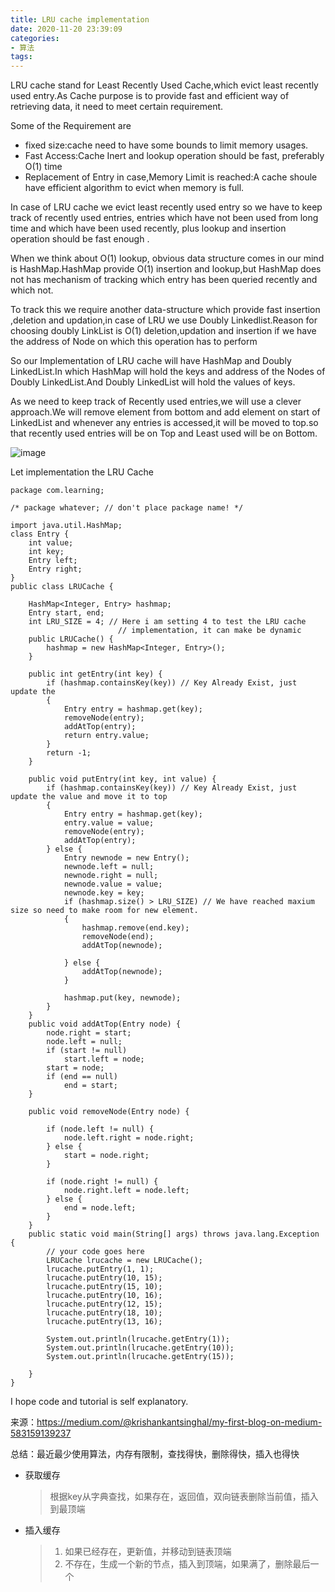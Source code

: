 ```yaml
---
title: LRU cache implementation
date: 2020-11-20 23:39:09
categories: 
- 算法
tags:
---
```


LRU cache stand for Least Recently Used Cache,which evict least   recently used entry.As Cache purpose is to provide fast and efficient way of retrieving data, it need to meet certain requirement.



Some of the Requirement are

- fixed size:cache need to have some bounds to limit memory usages.
- Fast Access:Cache Inert and lookup operation should be fast, preferably O(1) time
- Replacement of Entry in case,Memory Limit is reached:A cache shoule have efficient algorithm to evict when memory is full.



In case of LRU cache we evict least recently used entry so we have to keep track of recently used entries, entries which have not been used from long time and which have been used recently, plus lookup and insertion operation should be fast enough .



When we think about O(1) lookup, obvious data structure comes in our mind is HashMap.HashMap provide O(1) insertion and lookup,but HashMap does not has mechanism of tracking which entry has been queried recently and which not.



To track this we require another data-structure which provide fast insertion ,deletion and updation,in case of LRU we use Doubly Linkedlist.Reason for choosing doubly LinkList is O(1) deletion,updation and insertion  if we have the address of Node on which this operation has to perform



So our Implementation of LRU cache will have HashMap and Doubly LinkedList.In which HashMap will hold the keys and address of the Nodes of Doubly LinkedList.And Doubly LinkedList will hold the values of keys.



As we need to keep track of Recently used entries,we will use a clever approach.We will remove element from bottom and add element on start of LinkedList and whenever any entries is accessed,it will be moved to top.so that recently used entries will be on Top and Least used will be on Bottom.

![image](https://miro.medium.com/max/1300/0*fOwBd3z0XtHh7WN1.png)

Let implementation the LRU Cache

```
package com.learning;

/* package whatever; // don't place package name! */

import java.util.HashMap;
class Entry {
	int value;
	int key;
	Entry left;
	Entry right;
}
public class LRUCache {

	HashMap<Integer, Entry> hashmap;
	Entry start, end;
	int LRU_SIZE = 4; // Here i am setting 4 to test the LRU cache
						// implementation, it can make be dynamic
	public LRUCache() {
		hashmap = new HashMap<Integer, Entry>();
	}

	public int getEntry(int key) {
		if (hashmap.containsKey(key)) // Key Already Exist, just update the
		{
			Entry entry = hashmap.get(key);
			removeNode(entry);
			addAtTop(entry);
			return entry.value;
		}
		return -1;
	}

	public void putEntry(int key, int value) {
		if (hashmap.containsKey(key)) // Key Already Exist, just update the value and move it to top
		{
			Entry entry = hashmap.get(key);
			entry.value = value;
			removeNode(entry);
			addAtTop(entry);
		} else {
			Entry newnode = new Entry();
			newnode.left = null;
			newnode.right = null;
			newnode.value = value;
			newnode.key = key;
			if (hashmap.size() > LRU_SIZE) // We have reached maxium size so need to make room for new element.
			{
				hashmap.remove(end.key);
				removeNode(end);				
				addAtTop(newnode);

			} else {
				addAtTop(newnode);
			}

			hashmap.put(key, newnode);
		}
	}
	public void addAtTop(Entry node) {
		node.right = start;
		node.left = null;
		if (start != null)
			start.left = node;
		start = node;
		if (end == null)
			end = start;
	}

	public void removeNode(Entry node) {

		if (node.left != null) {
			node.left.right = node.right;
		} else {
			start = node.right;
		}

		if (node.right != null) {
			node.right.left = node.left;
		} else {
			end = node.left;
		}
	}
	public static void main(String[] args) throws java.lang.Exception {
		// your code goes here
		LRUCache lrucache = new LRUCache();
		lrucache.putEntry(1, 1);
		lrucache.putEntry(10, 15);
		lrucache.putEntry(15, 10);
		lrucache.putEntry(10, 16);
		lrucache.putEntry(12, 15);
		lrucache.putEntry(18, 10);
		lrucache.putEntry(13, 16);

		System.out.println(lrucache.getEntry(1));
		System.out.println(lrucache.getEntry(10));
		System.out.println(lrucache.getEntry(15));

	}
}
```

I hope code and tutorial is self explanatory.

来源：https://medium.com/@krishankantsinghal/my-first-blog-on-medium-583159139237



总结：最近最少使用算法，内存有限制，查找得快，删除得快，插入也得快

- 获取缓存

  >  根据key从字典查找，如果存在，返回值，双向链表删除当前值，插入到最顶端

- 插入缓存

  > 1. 如果已经存在，更新值，并移动到链表顶端
  > 2. 不存在，生成一个新的节点，插入到顶端，如果满了，删除最后一个